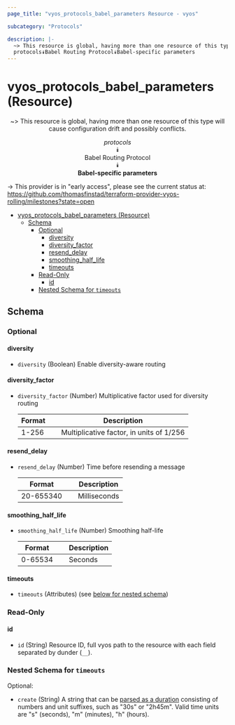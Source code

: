 ```yaml
---
page_title: "vyos_protocols_babel_parameters Resource - vyos"

subcategory: "Protocols"

description: |-
  ~> This resource is global, having more than one resource of this type will cause configuration drift and possibly conflicts.
  protocols⯯Babel Routing Protocol⯯Babel-specific parameters
---
```


# vyos_protocols_babel_parameters (Resource)
<center>

~> This resource is global, having more than one resource of this type will cause configuration drift and possibly conflicts.

*protocols*  
⯯  
Babel Routing Protocol  
⯯  
**Babel-specific parameters**


</center>

-> This provider is in "early access", please see the current status at: https://github.com/thomasfinstad/terraform-provider-vyos-rolling/milestones?state=open

<!--TOC-->

- [vyos_protocols_babel_parameters (Resource)](#vyos_protocols_babel_parameters-resource)
  - [Schema](#schema)
    - [Optional](#optional)
      - [diversity](#diversity)
      - [diversity_factor](#diversity_factor)
      - [resend_delay](#resend_delay)
      - [smoothing_half_life](#smoothing_half_life)
      - [timeouts](#timeouts)
    - [Read-Only](#read-only)
      - [id](#id)
    - [Nested Schema for `timeouts`](#nested-schema-for-timeouts)

<!--TOC-->

<!-- schema generated by tfplugindocs -->
## Schema

### Optional

#### diversity
- `diversity` (Boolean) Enable diversity-aware routing
#### diversity_factor
- `diversity_factor` (Number) Multiplicative factor used for diversity routing

    |  Format  &emsp;|  Description                               |
    |----------|--------------------------------------------|
    |  1-256   &emsp;|  Multiplicative factor, in units of 1/256  |
#### resend_delay
- `resend_delay` (Number) Time before resending a message

    |  Format     &emsp;|  Description   |
    |-------------|----------------|
    |  20-655340  &emsp;|  Milliseconds  |
#### smoothing_half_life
- `smoothing_half_life` (Number) Smoothing half-life

    |  Format   &emsp;|  Description  |
    |-----------|---------------|
    |  0-65534  &emsp;|  Seconds      |
#### timeouts
- `timeouts` (Attributes) (see [below for nested schema](#nestedatt--timeouts))

### Read-Only

#### id
- `id` (String) Resource ID, full vyos path to the resource with each field separated by dunder (`__`).

<a id="nestedatt--timeouts"></a>
### Nested Schema for `timeouts`

Optional:

- `create` (String) A string that can be [parsed as a duration](https://pkg.go.dev/time#ParseDuration) consisting of numbers and unit suffixes, such as &#34;30s&#34; or &#34;2h45m&#34;. Valid time units are &#34;s&#34; (seconds), &#34;m&#34; (minutes), &#34;h&#34; (hours).
